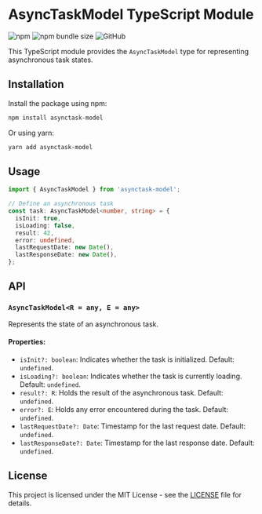 # AsyncTaskModel TypeScript Module

![npm](https://img.shields.io/npm/v/asynctask-model)
![npm bundle size](https://img.shields.io/bundlephobia/min/asynctask-model)
![GitHub](https://img.shields.io/github/license/yourusername/asynctask-model)

This TypeScript module provides the `AsyncTaskModel` type for representing asynchronous task states.

## Installation

Install the package using npm:

```bash
npm install asynctask-model
```

Or using yarn:

```bash
yarn add asynctask-model
```

## Usage

```typescript
import { AsyncTaskModel } from 'asynctask-model';

// Define an asynchronous task
const task: AsyncTaskModel<number, string> = {
  isInit: true,
  isLoading: false,
  result: 42,
  error: undefined,
  lastRequestDate: new Date(),
  lastResponseDate: new Date(),
};
```

## API

### `AsyncTaskModel<R = any, E = any>`

Represents the state of an asynchronous task.

#### Properties:

- `isInit?: boolean`: Indicates whether the task is initialized. Default: `undefined`.
- `isLoading?: boolean`: Indicates whether the task is currently loading. Default: `undefined`.
- `result?: R`: Holds the result of the asynchronous task. Default: `undefined`.
- `error?: E`: Holds any error encountered during the task. Default: `undefined`.
- `lastRequestDate?: Date`: Timestamp for the last request date. Default: `undefined`.
- `lastResponseDate?: Date`: Timestamp for the last response date. Default: `undefined`.

## License

This project is licensed under the MIT License - see the [LICENSE](LICENSE) file for details.
